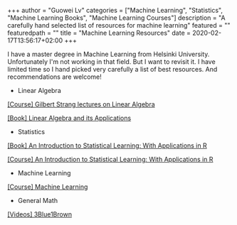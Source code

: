 +++
author = "Guowei Lv"
categories = ["Machine Learning", "Statistics", "Machine Learning Books", "Machine Learning Courses"]
description = "A carefully hand selected list of resources for machine learning"
featured = ""
featuredpath = ""
title = "Machine Learning Resources"
date = 2020-02-17T13:56:17+02:00
+++

I have a master degree in Machine Learning from Helsinki University. Unfortunately I'm not working in that field. But I want to revisit it. I have limited time so I hand picked very carefully a list of best resources. And recommendations are welcome!

* Linear Algebra

[[Course] Gilbert Strang lectures on Linear Algebra](https://www.youtube.com/watch?v=ZK3O402wf1c&list=PL49CF3715CB9EF31D&index=1)


[[Book] Linear Algebra and its Applications](https://www.amazon.co.uk/Linear-Algebra-Its-Applications-Strang/dp/0030105676)

* Statistics

[[Book] An Introduction to Statistical Learning: With Applications in R](http://faculty.marshall.usc.edu/gareth-james/ISL/)

[[Course] An Introduction to Statistical Learning: With Applications in R](https://www.youtube.com/watch?v=5N9V07EIfIg&list=PLOg0ngHtcqbPTlZzRHA2ocQZqB1D_qZ5V&index=1)

* Machine Learning

[[Course] Machine Learning](https://www.coursera.org/learn/machine-learning)

* General Math

[[Videos] 3Blue1Brown](https://www.youtube.com/channel/UCYO_jab_esuFRV4b17AJtAw)
